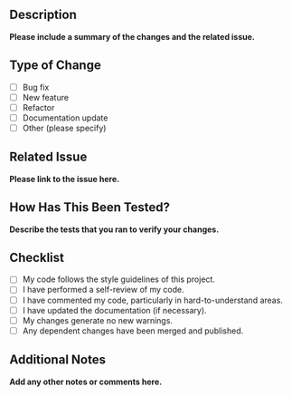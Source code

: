 ## Description

**Please include a summary of the changes and the related issue.**

## Type of Change

- [ ] Bug fix
- [ ] New feature
- [ ] Refactor
- [ ] Documentation update
- [ ] Other (please specify)

## Related Issue

**Please link to the issue here.**

## How Has This Been Tested?

**Describe the tests that you ran to verify your changes.**

## Checklist

- [ ] My code follows the style guidelines of this project.
- [ ] I have performed a self-review of my code.
- [ ] I have commented my code, particularly in hard-to-understand areas.
- [ ] I have updated the documentation (if necessary).
- [ ] My changes generate no new warnings.
- [ ] Any dependent changes have been merged and published.

## Additional Notes

**Add any other notes or comments here.**
